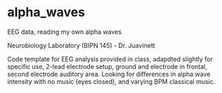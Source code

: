 # alpha_waves
EEG data, reading my own alpha waves

Neurobiology Laboratory (BIPN 145) - Dr. Juavinett

Code template for EEG analysis provided in class, adapdted slightly for specific use, 2-lead electrode setup, ground and 
electrode in frontal, second electrode auditory area. Looking for differences in alpha wave intensity with no music (eyes closed), 
and varying BPM classical music.
